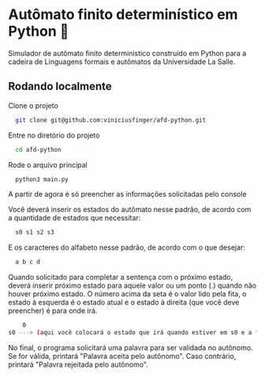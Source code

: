 
# Autômato finito determinístico em Python 🐍

Simulador de autômato finito determinístico construído em Python para a cadeira de Linguagens formais e autômatos da Universidade La Salle.


## Rodando localmente

Clone o projeto

```bash
  git clone git@github.com:viniciusfinger/afd-python.git
```

Entre no diretório do projeto

```bash
  cd afd-python
```

Rode o arquivo principal

```bash
  python3 main.py
```

A partir de agora é só preencher as informações solicitadas pelo console

Você deverá inserir os estados do autômato nesse padrão, de acordo com a quantidade de estados que necessitar:

```bash
  s0 s1 s2 s3
```

E os caracteres do alfabeto nesse padrão, de acordo com o que desejar:

```bash
  a b c d
```

Quando solicitado para completar a sentença com o próximo estado, deverá inserir próximo estado para aquele valor ou um ponto (.) quando não houver próximo estado.
O número acima da seta é o valor lido pela fita, o estado à esquerda é o estado atual e o estado à direita (que você deve preencher) é para onde irá.
```bash
    0
s0 ---> (aqui você colocará o estado que irá quando estiver em s0 e a fita ler 0)
```

No final, o programa solicitará uma palavra para ser validada no autônomo. Se for válida, printará "Palavra aceita pelo autônomo". Caso contrário, printará "Palavra rejeitada pelo autônomo".
